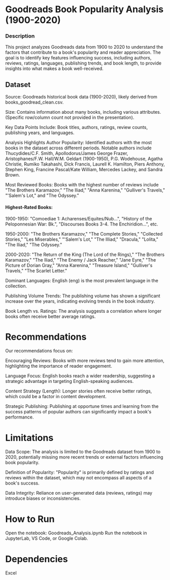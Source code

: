 # Goodreads Book Popularity Analysis (1900-2020)
### Description
This project analyzes Goodreads data from 1900 to 2020 to understand the factors that contribute to a book's popularity and reader appreciation. The goal is to identify key features influencing success, including authors, reviews, ratings, languages, publishing trends, and book length, to provide insights into what makes a book well-received.

## Dataset
Source: Goodreads historical book data (1900-2020), likely derived from books_goodread_clean.csv.

Size: Contains information about many books, including various attributes. (Specific row/column count not provided in the presentation).

Key Data Points Include: Book titles, authors, ratings, review counts, publishing years, and languages.

Analysis Highlights
Author Popularity: Identified authors with the most books in the dataset across different periods. Notable authors include Thucydides/C.F. Smith, Apollodorus/James George Frazer, Aristophanes/F.W. Hall/W.M. Geldart (1900-1950), P.G. Wodehouse, Agatha Christie, Rumiko Takahashi, Dick Francis, Laurell K. Hamilton, Piers Anthony, Stephen King, Francine Pascal/Kate William, Mercedes Lackey, and Sandra Brown.

Most Reviewed Books: Books with the highest number of reviews include "The Brothers Karamazov," "The Iliad," "Anna Karenina," "Gulliver's Travels," "'Salem's Lot," and "The Odyssey."

#### Highest-Rated Books:

1900-1950: "Comoediae 1: Acharenses/Equites/Nub...", "History of the Peloponnesian War: Bk.", "Discourses Books 3-4. The Enchiridion...", etc.

1950-2000: "The Brothers Karamazov," "The Complete Stories," "Collected Stories," "Les Miserables," "'Salem's Lot," "The Illiad," "Dracula," "Lolita," "The Iliad," "The Odyssey."

2000-2020: "The Return of the King (The Lord of the Rings)," "The Brothers Karamazov," "The Iliad," "The Enemy / Jack Reacher," "Jane Eyre," "The Picture of Dorian Gray," "Anna Karenina," "Treasure Island," "Gulliver's Travels," "The Scarlet Letter."

Dominant Languages: English (eng) is the most prevalent language in the collection.

Publishing Volume Trends: The publishing volume has shown a significant increase over the years, indicating evolving trends in the book industry.

Book Length vs. Ratings: The analysis suggests a correlation where longer books often receive better average ratings.

# Recommendations
Our recommendations focus on:

Encouraging Reviews: Books with more reviews tend to gain more attention, highlighting the importance of reader engagement.

Language Focus: English books reach a wider readership, suggesting a strategic advantage in targeting English-speaking audiences.

Content Strategy (Length): Longer stories often receive better ratings, which could be a factor in content development.

Strategic Publishing: Publishing at opportune times and learning from the success patterns of popular authors can significantly impact a book's performance.

# Limitations
Data Scope: The analysis is limited to the Goodreads dataset from 1900 to 2020, potentially missing more recent trends or external factors influencing book popularity.

Definition of Popularity: "Popularity" is primarily defined by ratings and reviews within the dataset, which may not encompass all aspects of a book's success.

Data Integrity: Reliance on user-generated data (reviews, ratings) may introduce biases or inconsistencies.

# How to Run
Open the notebook:
Goodreads_Analysis.ipynb
Run the notebook in JupyterLab, VS Code, or Google Colab.


# Dependencies
Excel
